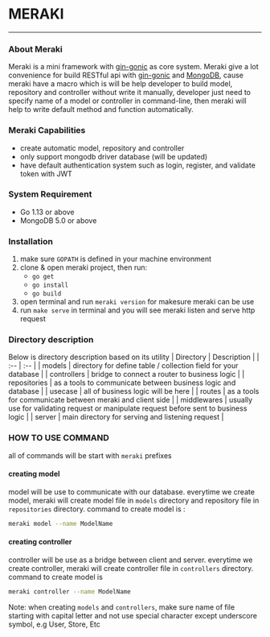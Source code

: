 # MERAKI
---

### About Meraki
Meraki is a mini framework with [gin-gonic](https://github.com/gin-gonic/gin) as core system. Meraki give a lot convenience for build RESTful api with [gin-gonic](https://github.com/gin-gonic/gin) and [MongoDB](https://www.mongodb.com/), cause meraki have a macro which is will be help developer to build model, repository and controller without write it manually, developer just need to specify name of a model or controller in command-line, then meraki will help to write default method and function automatically. 

### Meraki Capabilities
- create automatic model, repository and controller
- only support mongodb driver database (will be updated)
- have default authentication system such as login, register, and validate token with JWT

### System Requirement
- Go 1.13 or above
- MongoDB 5.0 or above

### Installation
1. make sure `GOPATH` is defined in your machine environment
2. clone & open meraki project, then run:
    - `go get`
    - `go install`
    - `go build`
3. open terminal and run `meraki version` for makesure meraki can be use
4. run `make serve` in terminal and you will see meraki listen and serve http request

### Directory description
Below is directory description based on its utility
| Directory | Description |
| :--       | :--         |
| models    | directory for define table / collection field for your database |
| controllers | bridge to connect a router to business logic |
| repositories | as a tools to communicate between business logic and database |
| usecase | all of business logic will be here |
| routes | as a tools for communicate between meraki and client side |
| middlewares | usually use for validating request or manipulate request before sent to business logic |
| server | main directory for serving and listening request |

### HOW TO USE COMMAND
all of commands will be start with `meraki` prefixes
#### creating model
model will be use to communicate with our database. everytime we create model, meraki will create model file in `models` directory and repository file in `repositories` directory. command to create model is :
```bash
meraki model --name ModelName
```
#### creating controller
controller will be use as a bridge between client and server. everytime we create controller, meraki will create controller file in `controllers` directory. command to create model is
```bash
meraki controller --name ModelName
```

Note: when creating `models` and `controllers`, make sure name of file starting with capital letter and not use special character except underscore symbol, e.g User, Store, Etc